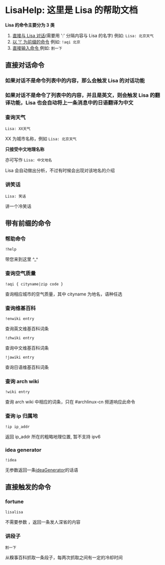 # LisaHelp: 这里是 Lisa 的帮助文档

**Lisa 的命令主要分为 3 类**

1. [直接与 Lisa 对话](#直接对话命令)(需要用 ':' 分隔内容与 Lisa 的名字) 例如: `Lisa: 北京天气`
2. [以 '!' 为前缀的命令](#带有前缀的命令) 例如: `!aqi 北京`
3. [直接输入命令 ](#直接触发的命令) 例如: `割一下`

直接对话命令
------

### 如果对话不是命令列表中的内容，那么会触发 Lisa 的对话功能

### 如果对话不是命令了列表中的内容，并且是英文，则会触发 Lisa 的翻译功能，Lisa 也会自动将上一条消息中的日语翻译为中文

### 查询天气
```
Lisa: XX天气
```
XX 为城市名称，例如 `Lisa: 北京天气`

**只接受中文地理名称**

亦可写作 `Lisa: 中文地名`

Lisa 会自动做出分析，不过有时候会出现对该地名的介绍

### 讲笑话
```
Lisa: 笑话
```
讲一个冷笑话

带有前缀的命令
------
### 帮助命令
```
!help
```
带您来到这里 ^\_^

### 查询空气质量
```
!aqi { cityname|zip code }
```
查询相应城市的空气质量，其中 cityname 为地名，语种任选

### 查询维基百科
```
!enwiki entry
```
查询英文维基百科词条
```
!zhwiki entry
```
查询中文维基百科词条
```
!jawiki entry
```
查询日语维基百科词条

### 查询 arch wiki
```
!wiki entry
```
查询 arch wiki 中相应的词条，只在 #archlinux-cn 频道响应此命令

### 查询 ip 归属地
```
!ip ip_addr
```
返回 ip\_addr 所在的粗略地理位置, 暂不支持 ipv6

### idea generator
```
!idea
```
无参数返回一条[ideaGenerator](http://www.matrix67.com/ideagen/)的话语

直接触发的命令
------
### fortune
```
lisalisa
```
不需要参数 ，返回一条发人深省的内容

### 讲段子
```
割一下
```
从糗事百科抓取一条段子，每两次抓取之间有一定的冷却时间
